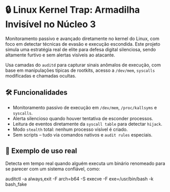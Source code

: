 
# 🔒 Linux Kernel Trap: Armadilha Invisível no Núcleo 3

Monitoramento passivo e avançado diretamente no kernel do Linux, com foco em detectar técnicas de evasão e execução escondida. Este projeto simula uma estratégia real de elite para defesa digital silenciosa, sendo altamente furtivo e sem alertas visíveis ao atacante.

Usa camadas do `auditd` para capturar sinais anômalos de execução, com base em manipulações típicas de rootkits, acesso a `/dev/mem`, `syscalls` modificadas e chamadas ocultas.

## 🛠️ Funcionalidades

* Monitoramento passivo de execução em `/dev/mem`, `/proc/kallsyms` e `syscalls`.
* Alerta silencioso quando houver tentativa de esconder processos.
* Leitura de eventos diretamente da `syscall table` para detectar `hijack`.
* Modo `stealth` total: nenhum processo visível é criado.
* Sem scripts – tudo via comandos nativos e `audit rules` especiais.

## 🚀 Exemplo de uso real

Detecta em tempo real quando alguém executa um binário renomeado para se parecer com um sistema confiável, como:

auditctl -a always,exit -F arch=b64 -S execve -F exe=/usr/bin/bash -k bash_fake
